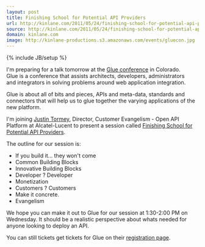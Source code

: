 ```yaml
---
layout: post
title: Finishing School for Potential API Providers
url: http://kinlane.com/2011/05/24/finishing-school-for-potential-api-providers/
source: http://kinlane.com/2011/05/24/finishing-school-for-potential-api-providers/
domain: kinlane.com
image: http://kinlane-productions.s3.amazonaws.com/events/gluecon.jpg
---
```

{% include JB/setup %}<p><img style="padding: 15px;" src="http://kinlane-productions.s3.amazonaws.com/events/gluecon.jpg" alt="" align="right" />I'm preparing for a talk tomorrow at the <a title="Glue Conference" href="http://gluecon.com/2011/">Glue conference</a> in Colorado. Glue is a conference that assists architects, developers, administrators and integrators in solving problems around web application integration.<p></p>
Glue is about all of bits and pieces, APIs and meta-data, standards and connectors that will help us to glue together the varying applications of the new platform.<p></p>
I'm joining <a title="Justin Tormey" href="http://twitter.com/#!/justintormey">Justin Tormey</a>, Director, Customer Evangelism - Open API Platform at Alcatel-Lucent to present a session called <a title="Finishing School for Potential API Providers" href="http://gluecon.com/2011/?page_id=16">Finishing School for Potential API Providers</a>.<p></p>
The outline for our session is:
<ul class="mainlist">
	<li>If you build it... they won't come</li>
	<li>Common Building Blocks</li>
	<li>Innovative Building Blocks</li>
	<li>Developer ? Developer</li>
	<li>Monetization</li>
	<li>Customers ? Customers</li>
	<li>Make it concrete.</li>
	<li>Evangelism</li>
</ul>
We hope you can make it out to Glue for our session at 1:30-2:00 PM on Wednesday. It should be a realistic perspective about whats needed for anyone looking to deploy an API.<p></p>
You can still tickets get tickets for Glue on their <a title="registration page" href="http://gluecon.com/2011/?page_id=22">registration page</a>.
</p>

